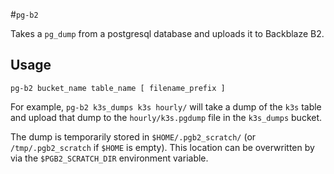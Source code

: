 #`pg-b2`

Takes a `pg_dump` from a postgresql database and uploads it to Backblaze B2.


## Usage

`pg-b2 bucket_name table_name [ filename_prefix ]`

For example, `pg-b2 k3s_dumps k3s hourly/` will take a dump of the `k3s` table
and upload that dump to the `hourly/k3s.pgdump` file in the `k3s_dumps` bucket.

The dump is temporarily stored in `$HOME/.pgb2_scratch/` (or
`/tmp/.pgb2_scratch` if `$HOME` is empty). This location can be overwritten by
via the `$PGB2_SCRATCH_DIR` environment variable.
